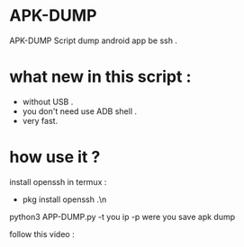 # APK-DUMP
APK-DUMP Script dump android app be ssh .

# what new in this script :
- without USB .
- you don't need use ADB shell .
- very fast.

# how use it ?
install openssh in termux :
- pkg install openssh .\n


python3 APP-DUMP.py -t you ip -p were you save apk dump

follow this video : 
